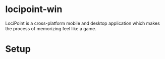 # locipoint-win
LociPoint is a cross-platform mobile and desktop application which makes the process of memorizing feel like a game.

# Setup
[Inno Installer]: (www.github.com/Heisenberg26/locipoint-win/raw/master/LociPoint/Setup/LociPointInstaller.exe)

